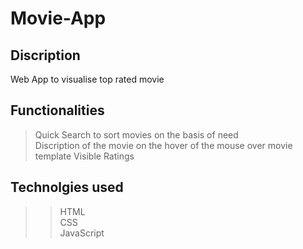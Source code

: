 # Movie-App  
## Discription
Web App to visualise top rated movie

## Functionalities
> Quick Search to sort movies on the basis of need  
> Discription of the movie on the hover of the mouse over movie template
> Visible Ratings

## Technolgies used
>> HTML  
>> CSS  
>> JavaScript
